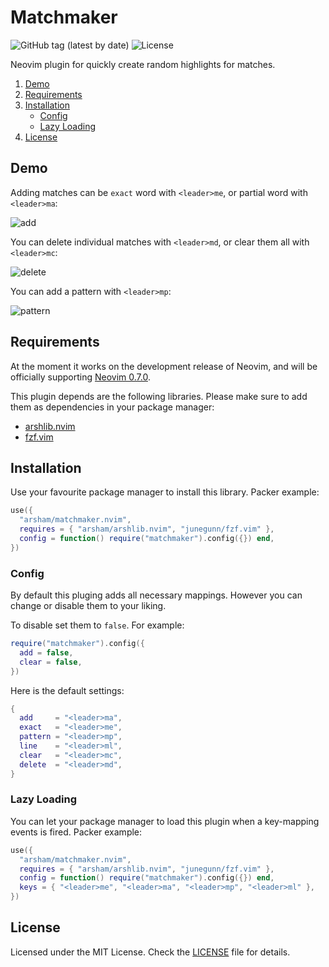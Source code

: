# Matchmaker

![GitHub tag (latest by date)](https://img.shields.io/github/v/tag/arsham/matchmaker.nvim)
![License](https://img.shields.io/github/license/arsham/matchmaker.nvim)

Neovim plugin for quickly create random highlights for matches.

1. [Demo](#demo)
2. [Requirements](#requirements)
3. [Installation](#installation)
   - [Config](#config)
   - [Lazy Loading](#lazy-loading)
4. [License](#license)

## Demo

Adding matches can be `exact` word with `<leader>me`, or partial word with
`<leader>ma`:

![add](https://user-images.githubusercontent.com/428611/148662963-0d1e84e2-33b7-40b6-bd4c-30aeee559efe.gif)

You can delete individual matches with `<leader>md`, or clear them all with
`<leader>mc`:

![delete](https://user-images.githubusercontent.com/428611/148662964-7aa7bdf9-32fd-4942-851b-db96203ee5d4.gif)

You can add a pattern with `<leader>mp`:

![pattern](https://user-images.githubusercontent.com/428611/148662965-7dcc7d30-0360-4bb9-beb0-1f4c66873b1a.gif)

## Requirements

At the moment it works on the development release of Neovim, and will be
officially supporting [Neovim 0.7.0](https://github.com/neovim/neovim/releases/tag/v0.7.0).

This plugin depends are the following libraries. Please make sure to add them
as dependencies in your package manager:

- [arshlib.nvim](https://github.com/arsham/arshlib.nvim)
- [fzf.vim](https://github.com/junegunn/fzf.vim)

## Installation

Use your favourite package manager to install this library. Packer example:

```lua
use({
  "arsham/matchmaker.nvim",
  requires = { "arsham/arshlib.nvim", "junegunn/fzf.vim" },
  config = function() require("matchmaker").config({}) end,
})
```

### Config

By default this pluging adds all necessary mappings. However you can change or
disable them to your liking.

To disable set them to `false`. For example:

```lua
require("matchmaker").config({
  add = false,
  clear = false,
})
```

Here is the default settings:

```lua
{
  add     = "<leader>ma",
  exact   = "<leader>me",
  pattern = "<leader>mp",
  line    = "<leader>ml",
  clear   = "<leader>mc",
  delete  = "<leader>md",
}
```

### Lazy Loading

You can let your package manager to load this plugin when a key-mapping
events is fired. Packer example:

```lua
use({
  "arsham/matchmaker.nvim",
  requires = { "arsham/arshlib.nvim", "junegunn/fzf.vim" },
  config = function() require("matchmaker").config({}) end,
  keys = { "<leader>me", "<leader>ma", "<leader>mp", "<leader>ml" },
})
```

## License

Licensed under the MIT License. Check the [LICENSE](./LICENSE) file for details.

<!--
vim: foldlevel=1
-->
